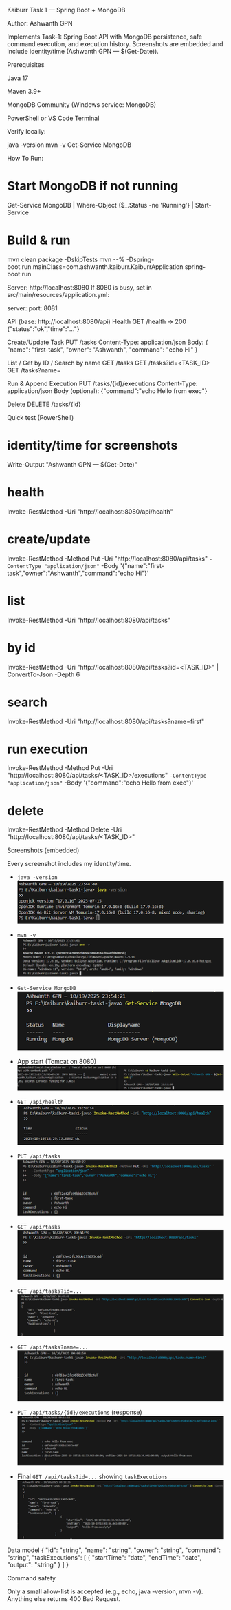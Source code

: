 Kaiburr Task 1 — Spring Boot + MongoDB

Author: Ashwanth GPN

Implements Task-1: Spring Boot API with MongoDB persistence, safe command execution, and execution history. Screenshots are embedded and include identity/time (Ashwanth GPN — $(Get-Date)).

Prerequisites

Java 17

Maven 3.9+

MongoDB Community (Windows service: MongoDB)

PowerShell or VS Code Terminal

Verify locally:

java -version
mvn -v
Get-Service MongoDB

How To Run:

# Start MongoDB if not running
Get-Service MongoDB | Where-Object {$_.Status -ne 'Running'} | Start-Service

# Build & run
mvn clean package -DskipTests
mvn --% -Dspring-boot.run.mainClass=com.ashwanth.kaiburr.KaiburrApplication spring-boot:run


Server: http://localhost:8080
If 8080 is busy, set in src/main/resources/application.yml:

server:
  port: 8081

API (base: http://localhost:8080/api)
Health
GET /health
→ 200 {"status":"ok","time":"..."}

Create/Update Task
PUT /tasks
Content-Type: application/json
Body:
{
  "name": "first-task",
  "owner": "Ashwanth",
  "command": "echo Hi"
}

List / Get by ID / Search by name
GET /tasks
GET /tasks?id=<TASK_ID>
GET /tasks?name=<query>

Run & Append Execution
PUT /tasks/{id}/executions
Content-Type: application/json
Body (optional): {"command":"echo Hello from exec"}

Delete
DELETE /tasks/{id}

Quick test (PowerShell)
# identity/time for screenshots
Write-Output "Ashwanth GPN — $(Get-Date)"

# health
Invoke-RestMethod -Uri "http://localhost:8080/api/health"

# create/update
Invoke-RestMethod -Method Put -Uri "http://localhost:8080/api/tasks" `
  -ContentType "application/json" `
  -Body '{"name":"first-task","owner":"Ashwanth","command":"echo Hi"}'

# list
Invoke-RestMethod -Uri "http://localhost:8080/api/tasks"

# by id
Invoke-RestMethod -Uri "http://localhost:8080/api/tasks?id=<TASK_ID>" | ConvertTo-Json -Depth 6

# search
Invoke-RestMethod -Uri "http://localhost:8080/api/tasks?name=first"

# run execution
Invoke-RestMethod -Method Put -Uri "http://localhost:8080/api/tasks/<TASK_ID>/executions" `
  -ContentType "application/json" `
  -Body '{"command":"echo Hello from exec"}'

# delete
Invoke-RestMethod -Method Delete -Uri "http://localhost:8080/api/tasks/<TASK_ID>"

Screenshots (embedded)


Every screenshot includes my identity/time.

- `java -version`  
  ![](docs/screens/01-java-version.png)

- `mvn -v`  
  ![](docs/screens/02-mvn-v.png)

- `Get-Service MongoDB`  
  ![](docs/screens/03-mongo-service.png)

- App start (Tomcat on 8080)  
  ![](docs/screens/04-app-start.png)

- `GET /api/health`  
  ![](docs/screens/05-health.png)

- `PUT /api/tasks`  
  ![](docs/screens/06-put-task.png)

- `GET /api/tasks`  
  ![](docs/screens/07-get-tasks.png)

- `GET /api/tasks?id=...`  
  ![](docs/screens/08-get-task-by-id.png)

- `GET /api/tasks?name=...`  
  ![](docs/screens/09-search-by-name.png)

- `PUT /api/tasks/{id}/executions` (response)  
  ![](docs/screens/10-put-execution.png)

- Final `GET /api/tasks?id=...` showing `taskExecutions`  
  ![](docs/screens/11-task-with-executions.png)



Data model
{
  "id": "string",
  "name": "string",
  "owner": "string",
  "command": "string",
  "taskExecutions": [
    { "startTime": "date", "endTime": "date", "output": "string" }
  ]
}

Command safety

Only a small allow-list is accepted (e.g., echo, java -version, mvn -v).
Anything else returns 400 Bad Request.
